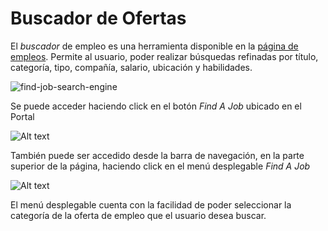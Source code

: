 # Buscador de Ofertas
 
 
El *buscador* de empleo es una herramienta disponible en la [página de empleos](https://www.codenjobs.com/jobs). Permite al usuario, poder realizar búsquedas refinadas por título, categoría, tipo, compañía, salario, ubicación y habilidades.
 
 
![find-job-search-engine](https://res.cloudinary.com/codenjobs/image/upload/v1660745368/user/file/kd2ttr65vbeoy257iepk.png)

 
 
Se puede acceder haciendo click en el botón *Find A Job* ubicado en el Portal
 
![Alt text](https://res.cloudinary.com/codenjobs/image/upload/v1662210002/user/file/mtcaq1yzxuf8glcxd8af.png)
 
 
También puede ser accedido desde la barra de navegación, en la parte superior de la página, haciendo click en el menú desplegable *Find A Job*
 
![Alt text](https://res.cloudinary.com/codenjobs/image/upload/v1662210051/user/file/mjaewuyfpmco1l9gtaux.png)
 

El menú desplegable cuenta con la facilidad de poder seleccionar la categoría de la oferta de empleo que el usuario desea buscar.
